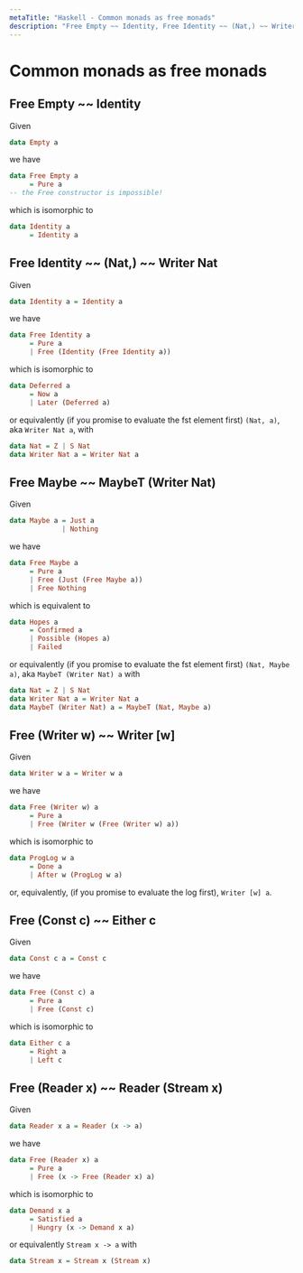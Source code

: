 ```yaml
---
metaTitle: "Haskell - Common monads as free monads"
description: "Free Empty ~~ Identity, Free Identity ~~ (Nat,) ~~ Writer Nat, Free Maybe ~~ MaybeT (Writer Nat), Free (Writer w) ~~ Writer [w], Free (Const c) ~~ Either c, Free (Reader x) ~~ Reader (Stream x)"
---
```


# Common monads as free monads




## Free Empty ~~ Identity


Given

```hs
data Empty a

```

we have

```hs
data Free Empty a
     = Pure a
-- the Free constructor is impossible!

```

which is isomorphic to

```hs
data Identity a
     = Identity a

```



## Free Identity ~~ (Nat,) ~~ Writer Nat


Given

```hs
data Identity a = Identity a

```

we have

```hs
data Free Identity a
     = Pure a
     | Free (Identity (Free Identity a))

```

which is isomorphic to

```hs
data Deferred a
     = Now a
     | Later (Deferred a)

```

or equivalently (if you promise to evaluate the fst element first) `(Nat, a)`, aka `Writer Nat a`, with

```hs
data Nat = Z | S Nat
data Writer Nat a = Writer Nat a

```



## Free Maybe ~~ MaybeT (Writer Nat)


Given

```hs
data Maybe a = Just a
             | Nothing

```

we have

```hs
data Free Maybe a
     = Pure a
     | Free (Just (Free Maybe a))
     | Free Nothing

```

which is equivalent to

```hs
data Hopes a
     = Confirmed a
     | Possible (Hopes a)
     | Failed

```

or equivalently (if you promise to evaluate the fst element first) `(Nat, Maybe a)`, aka `MaybeT (Writer Nat) a` with

```hs
data Nat = Z | S Nat
data Writer Nat a = Writer Nat a
data MaybeT (Writer Nat) a = MaybeT (Nat, Maybe a)

```



## Free (Writer w) ~~ Writer [w]


Given

```hs
data Writer w a = Writer w a

```

we have

```hs
data Free (Writer w) a
     = Pure a
     | Free (Writer w (Free (Writer w) a))

```

which is isomorphic to

```hs
data ProgLog w a
     = Done a
     | After w (ProgLog w a)

```

or, equivalently, (if you promise to evaluate the log first), `Writer [w] a`.



## Free (Const c) ~~ Either c


Given

```hs
data Const c a = Const c

```

we have

```hs
data Free (Const c) a
     = Pure a
     | Free (Const c)

```

which is isomorphic to

```hs
data Either c a
     = Right a
     | Left c

```



## Free (Reader x) ~~ Reader (Stream x)


Given

```hs
data Reader x a = Reader (x -> a)

```

we have

```hs
data Free (Reader x) a
     = Pure a
     | Free (x -> Free (Reader x) a)

```

which is isomorphic to

```hs
data Demand x a
     = Satisfied a
     | Hungry (x -> Demand x a)

```

or equivalently `Stream x -> a` with

```hs
data Stream x = Stream x (Stream x)

```

